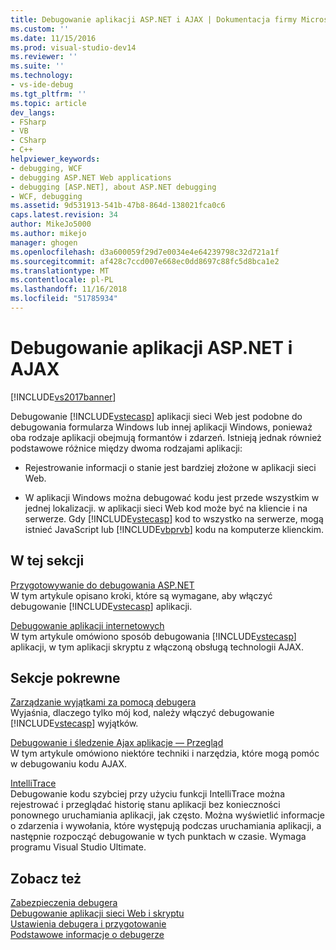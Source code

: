 ```yaml
---
title: Debugowanie aplikacji ASP.NET i AJAX | Dokumentacja firmy Microsoft
ms.custom: ''
ms.date: 11/15/2016
ms.prod: visual-studio-dev14
ms.reviewer: ''
ms.suite: ''
ms.technology:
- vs-ide-debug
ms.tgt_pltfrm: ''
ms.topic: article
dev_langs:
- FSharp
- VB
- CSharp
- C++
helpviewer_keywords:
- debugging, WCF
- debugging ASP.NET Web applications
- debugging [ASP.NET], about ASP.NET debugging
- WCF, debugging
ms.assetid: 9d531913-541b-47b8-864d-138021fca0c6
caps.latest.revision: 34
author: MikeJo5000
ms.author: mikejo
manager: ghogen
ms.openlocfilehash: d3a600059f29d7e0034e4e64239798c32d721a1f
ms.sourcegitcommit: af428c7ccd007e668ec0dd8697c88fc5d8bca1e2
ms.translationtype: MT
ms.contentlocale: pl-PL
ms.lasthandoff: 11/16/2018
ms.locfileid: "51785934"
---
```

# <a name="debugging-aspnet-and-ajax-applications"></a>Debugowanie aplikacji ASP.NET i AJAX
[!INCLUDE[vs2017banner](../includes/vs2017banner.md)]

Debugowanie [!INCLUDE[vstecasp](../includes/vstecasp-md.md)] aplikacji sieci Web jest podobne do debugowania formularza Windows lub innej aplikacji Windows, ponieważ oba rodzaje aplikacji obejmują formantów i zdarzeń. Istnieją jednak również podstawowe różnice między dwoma rodzajami aplikacji:  
  
-   Rejestrowanie informacji o stanie jest bardziej złożone w aplikacji sieci Web.  
  
-   W aplikacji Windows można debugować kodu jest przede wszystkim w jednej lokalizacji. w aplikacji sieci Web kod może być na kliencie i na serwerze. Gdy [!INCLUDE[vstecasp](../includes/vstecasp-md.md)] kod to wszystko na serwerze, mogą istnieć JavaScript lub [!INCLUDE[vbprvb](../includes/vbprvb-md.md)] kodu na komputerze klienckim.  
  
## <a name="in-this-section"></a>W tej sekcji  
 [Przygotowywanie do debugowania ASP.NET](../debugger/preparing-to-debug-aspnet.md)  
 W tym artykule opisano kroki, które są wymagane, aby włączyć debugowanie [!INCLUDE[vstecasp](../includes/vstecasp-md.md)] aplikacji.  
  
 [Debugowanie aplikacji internetowych](../debugger/debugging-web-applications.md)  
 W tym artykule omówiono sposób debugowania [!INCLUDE[vstecasp](../includes/vstecasp-md.md)] aplikacji, w tym aplikacji skryptu z włączoną obsługą technologii AJAX.  
  
## <a name="related-sections"></a>Sekcje pokrewne  
 [Zarządzanie wyjątkami za pomocą debugera](../debugger/managing-exceptions-with-the-debugger.md)  
 Wyjaśnia, dlaczego tylko mój kod, należy włączyć debugowanie [!INCLUDE[vstecasp](../includes/vstecasp-md.md)] wyjątków.  
  
 [Debugowanie i śledzenie Ajax aplikacje — Przegląd](http://msdn.microsoft.com/library/92684ea0-7bb4-4a34-9203-3aa6394ce375)  
 W tym artykule omówiono niektóre techniki i narzędzia, które mogą pomóc w debugowaniu kodu AJAX.  
  
 [IntelliTrace](../debugger/intellitrace.md)  
 Debugowanie kodu szybciej przy użyciu funkcji IntelliTrace można rejestrować i przeglądać historię stanu aplikacji bez konieczności ponownego uruchamiania aplikacji, jak często. Można wyświetlić informacje o zdarzenia i wywołania, które występują podczas uruchamiania aplikacji, a następnie rozpocząć debugowanie w tych punktach w czasie. Wymaga programu Visual Studio Ultimate.  
  
## <a name="see-also"></a>Zobacz też  
 [Zabezpieczenia debugera](../debugger/debugger-security.md)   
 [Debugowanie aplikacji sieci Web i skryptu](../debugger/debugging-web-applications-and-script.md)   
 [Ustawienia debugera i przygotowanie](../debugger/debugger-settings-and-preparation.md)   
 [Podstawowe informacje o debugerze](../debugger/debugger-basics.md)



